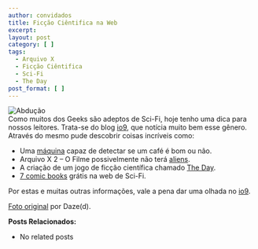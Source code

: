 ```yaml
---
author: convidados
title: Ficção Ciêntifica na Web
excerpt:
layout: post
category: [ ]
tags:
  - Arquivo X
  - Ficção Ciêntifica
  - Sci-Fi
  - The Day
post_format: [ ]
---
```

![Abdução][1]  
Como muitos dos Geeks são adeptos de Sci-Fi, hoje tenho uma dica para nossos leitores. Trata-se do blog [io9][2], que notícia muito bem esse gênero. Através do mesmo pude descobrir coisas incríveis como: 

*   Uma [máquina][3] capaz de detectar se um café é bom ou não.
*   Arquivo X 2 – O Filme possivelmente não terá [aliens][4].
*   A criação de um jogo de ficção científica chamado [The Day][5].
*   [7 comic books][6] grátis na web de Sci-Fi.

Por estas e muitas outras informações, vale a pena dar uma olhada no [io9][2]. 

[Foto original][7] por Daze(d). 

**Posts Relacionados:** 
*   No related posts












 [1]: http://vidageek.net/wp-content/uploads/2008/02/alien.jpg
 [2]: http://io9.com/ "io9"
 [3]: http://io9.com/354805/a-machine-that-can-taste-the-difference-between-good-and-bad-coffee "A Machine That Can Taste the Difference Between Good and Bad Coffee"
 [4]: http://io9.com/346089/no-aliens-in-x+files-2 "No Aliens In X-Files 2?"
 [5]: http://io9.com/345890/giant-robot-repairs-the-arc-de-triomphe "Giant Robot Repairs the Arc de Triomphe"
 [6]: http://io9.com/345292/seven-addictive-scifi-comic-books-free-online "Seven Addictive Scifi Comic Books Free Online"
 [7]: http://flickr.com/photos/maliceinspookyland/1890325566/





